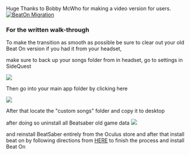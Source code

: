 
Huge Thanks to Bobby McWho for making a video version for users.
[![BeatOn Migration](https://cdn.discordapp.com/attachments/615234075778875453/627007319687036947/Screenshot_390.png)](https://www.youtube.com/watch?v=tt5m6rDL-UQ)

### For the written walk-through
To make the transition as smooth as possible be sure to clear out your old Beat On version if you had it from your headset,

make sure to back up your songs folder from in headset, go to settings in SideQuest

![](https://cdn.discordapp.com/attachments/615234075778875453/623923594820321301/Screenshot_316.png)

Then go into your main app folder by clicking here

![](https://cdn.discordapp.com/attachments/615234075778875453/623923858872991794/Screenshot_317.png)

After that locate the "custom songs" folder and copy it to desktop

after doing so uninstall all Beatsaber old game data ![](https://cdn.discordapp.com/attachments/608376262347587595/608405621741715487/Uninstall.png)

and reinstall BeatSaber entirely from the Oculus store and after that install beat on by following directions from [HERE](https://github.com/the-expanse/SideQuest/wiki/Beat-On,-What-is-that-and-how-do-i-install-it#to-install-beat-on-for-the-first-time) to finish the process and install Beat On